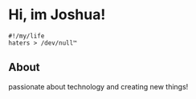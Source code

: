 # Hi, im Joshua! &nbsp;&nbsp;&nbsp;&nbsp;

``` 
#!/my/life  
haters > /dev/null™       
```

## About
passionate about technology and creating new things!
